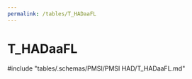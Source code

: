```yaml
---
permalink: /tables/T_HADaaFL
---
```

# T\_HADaaFL
<!-- SPDX-License-Identifier: MPL-2.0 -->

<!-- ATTENTION : Ne pas supprimer ou modifier la ligne ci-dessous -->
#include "tables/.schemas/PMSI/PMSI HAD/T_HADaaFL.md"
<!-- ATTENTION : Ne pas supprimer ou modifier la ligne ci-dessus -->
